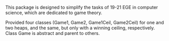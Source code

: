 This package is designed to simplify the tasks of 19-21 EGE in computer science, which are dedicated to game theory.

Provided four classes (Game1, Game2, Game1Ceil, Game2Ceil) for one and two heaps, and the same, but only with a winning ceiling, respectively. Class Game is abstract and parent to others.